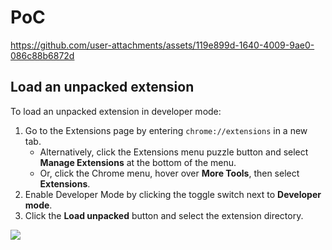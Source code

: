 # PoC

https://github.com/user-attachments/assets/119e899d-1640-4009-9ae0-086c88b6872d



## Load an unpacked extension
To load an unpacked extension in developer mode:

1. Go to the Extensions page by entering `chrome://extensions` in a new tab.
    - Alternatively, click the Extensions menu puzzle button and select **Manage Extensions** at the bottom of the menu.
    - Or, click the Chrome menu, hover over **More Tools**, then select **Extensions**.
2. Enable Developer Mode by clicking the toggle switch next to **Developer mode**.
3. Click the **Load unpacked** button and select the extension directory.

![](https://developer.chrome.com/static/docs/extensions/get-started/tutorial/hello-world/image/extensions-page-e0d64d89a6acf_1920.png)
